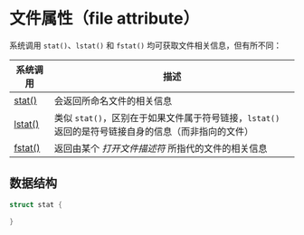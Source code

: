 # 文件属性（file attribute）

系统调用 `stat()`、`lstat()` 和 `fstat()` 均可获取文件相关信息，但有所不同：

| 系统调用            | 描述                                                                                                |
| ------------------- | --------------------------------------------------------------------------------------------------- |
| [stat()](stat.md)   | 会返回所命名文件的相关信息                                                                          |
| [lstat()](lstat.md) | 类似 `stat()`，区别在于如果文件属于符号链接，`lstat()` 返回的是符号链接自身的信息（而非指向的文件） |
| [fstat()](fstat.md) | 返回由某个 _打开文件描述符_ 所指代的文件的相关信息                                                  |

## 数据结构

```c
struct stat {
    
}
```